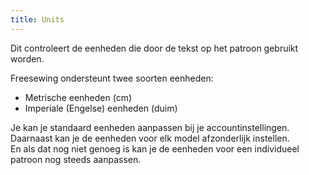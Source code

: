 ```yaml
---
title: Units
---
```


Dit controleert de eenheden die door de tekst op het patroon gebruikt worden.

Freesewing ondersteunt twee soorten eenheden:

 - Metrische eenheden (cm)
 - Imperiale (Engelse) eenheden (duim)

Je kan je standaard eenheden aanpassen bij je accountinstellingen.  
Daarnaast kan je de eenheden voor elk model afzonderlijk instellen.  
En als dat nog niet genoeg is kan je de eenheden voor een individueel patroon nog steeds aanpassen.
